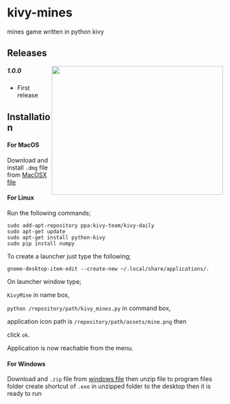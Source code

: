 # kivy-mines
mines game written in python kivy

## Releases
<a href="url"><img src="http://s13.postimg.org/4brugnn47/Screen_Shot_2015_03_26_at_15_23_07.png" align="right" height="300" width="400" ></a>

##### 1.0.0
- First release

## Installation

#### For MacOS
Download and install <code>.dmg</code> file from [MacOSX file](https://app.box.com/s/6h61od00dtmdul4q1bft5jhxxt5wu0sy)

#### For Linux
Run the following commands;
```
sudo add-apt-repository ppa:kivy-team/kivy-daily
sudo apt-get update
sudo apt-get install python-kivy
sudo pip install numpy
```
To create a launcher just type the following;
```
gnome-desktop-item-edit --create-new ~/.local/share/applications/.
```
On launcher window type;

<code>KivyMine</code> in name box, 

<code>python /repository/path/kivy_mines.py</code> in command box, 

application icon path is <code>/repository/path/assets/mine.png</code> then 

click <code>ok</code>. 

Application is now reachable from the menu.


#### For Windows
Download and <code>.zip</code> file from [windows file](https://app.box.com/s/b78uldtgi90nj1fyp2oz5pqcm8zbo6ee) then unzip file to program files folder create shortcut of <code>.exe</code> in unzipped folder to the desktop then it is ready to run

